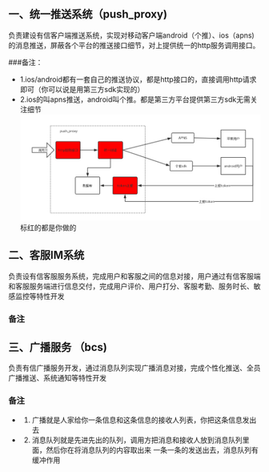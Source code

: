 ## 一、统一推送系统（push_proxy)
负责建设有信客户端推送系统，实现对移动客户端android（个推）、ios（apns)的消息推送，屏蔽各个平台的推送接口细节，对上提供统一的http服务调用接口。

###备注：

* 1.ios/android都有一套自己的推送协议，都是http接口的，直接调用http请求即可（你可以说是用第三方sdk实现的）
* 2.ios的叫apns推送，android叫个推。都是第三方平台提供第三方sdk无需关注细节
![](push_proxy.png)
标红的都是你做的

## 二、客服IM系统 
负责设有信客服服务系统，完成用户和客服之间的信息对接，用户通过有信客服端和客服服务端进行信息交付，完成用户评价、用户打分、客服考勤、服务时长、敏感监控等特性开发

### 备注


## 三、广播服务 （bcs)
负责有信广播服务开发，通过消息队列实现广播消息对接，完成个性化推送、全员广播推送、系统通知等特性开发

### 备注
* 1. 广播就是人家给你一条信息和这条信息的接收人列表，你把这条信息发出去
* 2. 消息队列就是先进先出的队列，调用方把消息和接收人放到消息队列里面，然后你在将消息队列的内容取出来	一条一条的发送出去，消息队列有缓冲作用